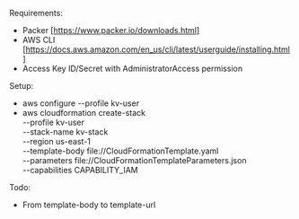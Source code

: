 Requirements:

- Packer [https://www.packer.io/downloads.html]
- AWS CLI [https://docs.aws.amazon.com/en_us/cli/latest/userguide/installing.html]
- Access Key ID/Secret with AdministratorAccess permission

Setup:

- aws configure --profile kv-user
- aws cloudformation create-stack \
	--profile kv-user \
	--stack-name kv-stack \
	--region us-east-1 \
	--template-body file://CloudFormationTemplate.yaml \
	--parameters file://CloudFormationTemplateParameters.json \
	--capabilities CAPABILITY_IAM

Todo:

- From template-body to template-url 